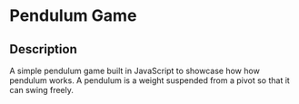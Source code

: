 # Pendulum Game

## Description
<p> A simple pendulum game built in JavaScript to showcase how how pendulum works. 
  A pendulum is a weight suspended from a pivot so that it can swing freely.
</p>
